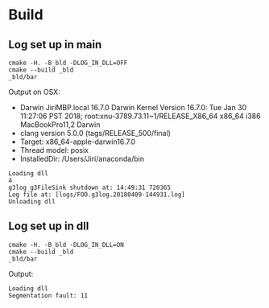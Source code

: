 # Build

## Log set up in main

``` shell
cmake -H. -B_bld -DLOG_IN_DLL=OFF
cmake --build _bld
_bld/bar
```

Output on OSX:
- Darwin JiriMBP.local 16.7.0 Darwin Kernel Version 16.7.0: Tue Jan 30 11:27:06 PST 2018; root:xnu-3789.73.11~1/RELEASE_X86_64 x86_64 i386 MacBookPro11,2 Darwin
- clang version 5.0.0 (tags/RELEASE_500/final)
- Target: x86_64-apple-darwin16.7.0
- Thread model: posix
- InstalledDir: /Users/Jiri/anaconda/bin

``` shell
Loading dll
4
g3log g3FileSink shutdown at: 14:49:31 720365
Log file at: [logs/FOO.g3log.20180409-144931.log]
Unloading dll
```

## Log set up in dll

``` shell
cmake -H. -B_bld -DLOG_IN_DLL=ON
cmake --build _bld
_bld/bar
```

Output:

``` shell
Loading dll
Segmentation fault: 11
```



